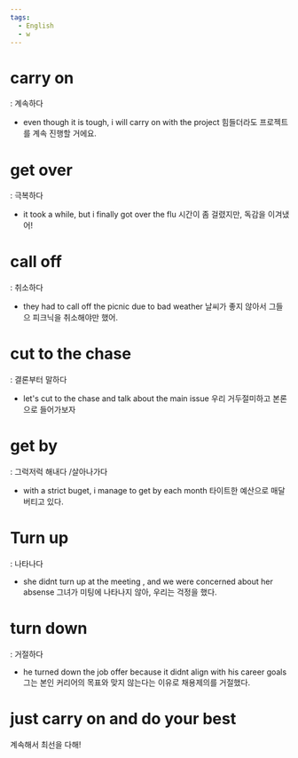 ```yaml
---
tags:
  - English
  - w
---
```

# carry on
: 계속하다
- even though it is tough, i will carry on with the project
  힘들더라도 프로젝트를 계속 진행할 거에요.

# get over
: 극복하다
- it took a while, but i finally got over the flu 
   시간이 좀 걸렸지만, 독감을 이겨냈어!

# call off
: 취소하다

- they had to call off the picnic due to bad weather
  날씨가 좋지 않아서 그들으 피크닉을 취소해야만 했어.

# cut to the chase
: 결론부터 말하다

- let's cut to the chase and talk about the main issue
  우리 거두절미하고 본론으로 들어가보자


# get by
: 그럭저럭 해내다 /살아나가다

- with a strict buget, i manage to get by each month
  타이트한 예산으로 매달 버티고 있다.

# Turn up
: 나타나다

- she didnt turn up at the meeting , and we were concerned about her absense
  그녀가 미팅에 나타나지 않아, 우리는 걱정을 했다.


# turn down 
: 거절하다

- he turned down the job offer because it didnt align with his career goals
  그는 본인 커리어의 목표와 맞지 않는다는 이유로 채용제의를 거절했다.

# just carry on and do your best

계속해서 최선을 다해!
